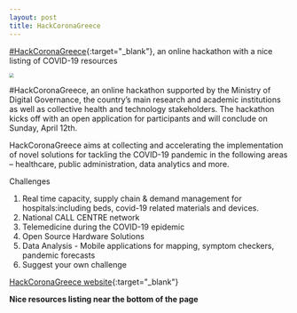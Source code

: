 ```yaml
---
layout: post
title: HackCoronaGreece
---
```


[#HackCoronaGreece](https://hackcorona.world/){:target="_blank"}, an online hackathon with a nice listing of COVID-19 resources 

<img src="https://hackcorona.world/wp-content/uploads/2020/04/Group-191.png" style="zoom:50%;" />

#HackCoronaGreece, an online hackathon supported by the Ministry of Digital Governance, the country’s main research and academic institutions as well as collective health and technology stakeholders. The hackathon kicks off with an open application for participants and will conclude on Sunday, April 12th. 

HackCoronaGreece aims at collecting and accelerating the implementation of novel solutions for tackling the COVID-19 pandemic in the following areas – healthcare, public administration, data analytics and more. 

Challenges

1. Real time capacity, supply chain & demand management for hospitals:including beds, covid-19 related materials and devices.
2. National CALL CENTRE network
3. Telemedicine during the COVID-19 epidemic
4. Open Source Hardware Solutions
5. Data Analysis - Mobile applications for mapping, symptom checkers, pandemic forecasts
6. Suggest your own challenge

[HackCoronaGreece website](https://hackcorona.world/){:target="_blank"}

**Nice resources listing near the bottom of the page**